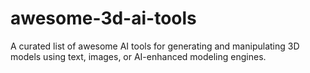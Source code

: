 # awesome-3d-ai-tools
A curated list of awesome AI tools for generating and manipulating 3D models using text, images, or AI-enhanced modeling engines.
